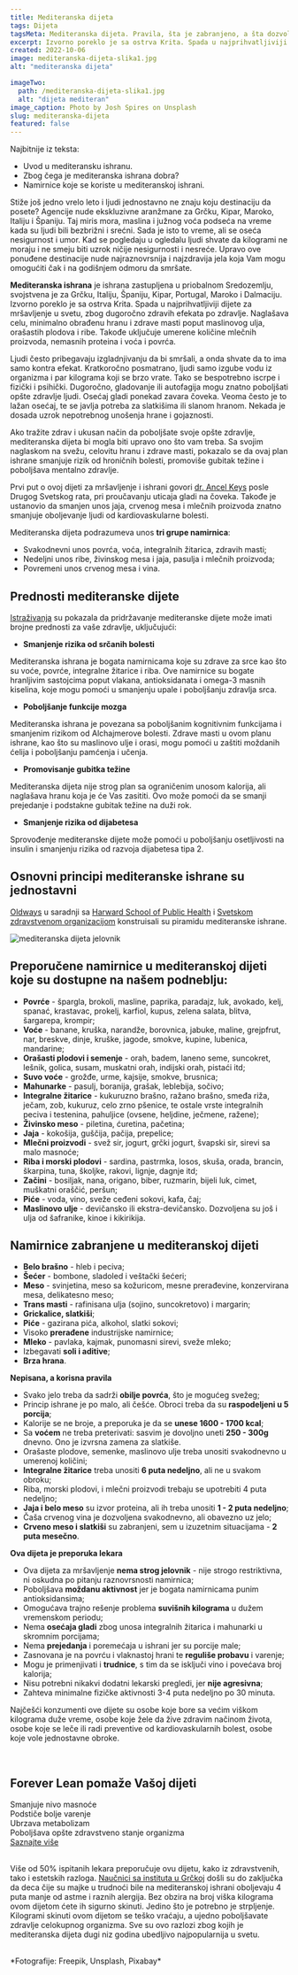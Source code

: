 ```yaml
---
title: Mediteranska dijeta
tags: Dijeta
tagsMeta: Mediteranska dijeta. Pravila, šta je zabranjeno, a šta dozvoljeno i još malo dodatnih informacija. Jedna od najpoznatijih i najefikasnijih dijeta. 
excerpt: Izvorno poreklo je sa ostrva Krita. Spada u najprihvatljiviji dijete za mršavljenje u svetu, zbog dugoročno zdravih efekata po zdravlje.
created: 2022-10-06
image: mediteranska-dijeta-slika1.jpg
alt: "mediteranska dijeta"

imageTwo:
  path: /mediteranska-dijeta-slika1.jpg
  alt: "dijeta mediteran"
image_caption: Photo by Josh Spires on Unsplash
slug: mediteranska-dijeta
featured: false
---
```


<div class="text-component line-height-lg v-space-md">

<div class="tldr-box">
  <div class="tldr-box__content">
	<span class="text-base font-bold">Najbitnije iz teksta:</span>
    <ul class="list list--ul margin-top-sm margin-bottom-0">
      <li>Uvod u mediteransku ishranu.</li>
      <li>Zbog čega je mediteranska ishrana dobra?</li>
      <li>Namirnice koje se koriste u mediteranskoj ishrani.</li>
		</ul>
  </div>
</div>


Stiže još jedno vrelo leto i ljudi jednostavno ne znaju koju destinaciju da posete? Agencije nude ekskluzivne aranžmane za Grčku, Kipar, Maroko, Italiju i Španiju. Taj miris mora, maslina i južnog voća podseća na vreme kada su ljudi bili bezbrižni i srećni. Sada je isto to vreme, ali se oseća nesigurnost i umor. Kad se pogledaju u ogledalu ljudi shvate da kilogrami ne moraju i ne smeju  biti uzrok ničije nesigurnosti i nesreće. Upravo ove ponuđene destinacije nude najraznovrsnija i najzdravija  jela koja Vam mogu omogućiti čak i na godišnjem odmoru da smršate.

**Mediteranska ishrana** je ishrana zastupljena u priobalnom Sredozemlju, svojstvena je za Grčku, Italiju, Španiju, Kipar, Portugal, Maroko i Dalmaciju. Izvorno poreklo je sa ostrva Krita. Spada u najprihvatljiviji dijete za mršavljenje u svetu, zbog dugoročno zdravih efekata po zdravlje. Naglašava celu, minimalno obrađenu hranu i zdrave masti poput maslinovog ulja, orašastih plodova i ribe. Takođe uključuje umerene količine mlečnih proizvoda, nemasnih proteina i voća i povrća.

Ljudi često pribegavaju izgladnjivanju da bi smršali, a onda shvate da to ima samo kontra efekat. Kratkoročno posmatrano, ljudi samo izgube vodu iz organizma i par kilograma koji se brzo vrate. Tako se bespotrebno iscrpe i fizički i psihički. Dugoročno, gladovanje ili autofagija mogu znatno poboljšati opšte zdravlje ljudi. Osećaj gladi ponekad zavara čoveka. Veoma često je to lažan osećaj, te se javlja potreba za slatkišima ili slanom hranom. Nekada je dosada uzrok nepotrebnog unošenja hrane i gojaznosti.

Ako tražite zdrav i ukusan način da poboljšate svoje opšte zdravlje, mediteranska dijeta bi mogla biti upravo ono što vam treba. Sa svojim naglaskom na svežu, celovitu hranu i zdrave masti, pokazalo se da ovaj plan ishrane smanjuje rizik od hroničnih bolesti, promoviše gubitak težine i poboljšava mentalno zdravlje.

Prvi put o ovoj dijeti za mršavljenje i ishrani govori [dr. Ancel Keys](https://www.brzadijeta.com/mediteranska-dijeta/) posle Drugog Svetskog rata, pri proučavanju uticaja gladi na čoveka. Takođe je ustanovio da smanjen unos jaja, crvenog mesa i mlečnih proizvoda znatno smanjuje oboljevanje ljudi od kardiovaskularne bolesti.

Mediteranska dijeta podrazumeva unos **tri grupe namirnica**:
- Svakodnevni unos povrća, voća, integralnih žitarica, zdravih masti;
- Nedeljni unos ribe, živinskog mesa i jaja, pasulja i mlečnih proizvoda;
- Povremeni unos crvenog mesa i vina.

## Prednosti mediteranske dijete

[Istraživanja](https://www.everydayhealth.com/mediterranean-diet/scientific-health-benefits-mediterranean-diet/) su pokazala da pridržavanje mediteranske dijete može imati brojne prednosti za vaše zdravlje, uključujući:

- **Smanjenje rizika od srčanih bolesti**

Mediteranska ishrana je bogata namirnicama koje su zdrave za srce kao što su voće, povrće, integralne žitarice i riba. Ove namirnice su bogate hranljivim sastojcima poput vlakana, antioksidanata i omega-3 masnih kiselina, koje mogu pomoći u smanjenju upale i poboljšanju zdravlja srca.

- **Poboljšanje funkcije mozga**

Mediteranska ishrana je povezana sa poboljšanim kognitivnim funkcijama i smanjenim rizikom od Alchajmerove bolesti. Zdrave masti u ovom planu ishrane, kao što su maslinovo ulje i orasi, mogu pomoći u zaštiti moždanih ćelija i poboljšanju pamćenja i učenja.

- **Promovisanje gubitka težine**

Mediteranska dijeta nije strog plan sa ograničenim unosom kalorija, ali naglašava hranu koja je će Vas zasititi. Ovo može pomoći da se smanji prejedanje i podstakne gubitak težine na duži rok.

- **Smanjenje rizika od dijabetesa**

Sprovođenje mediteranske dijete može pomoći u poboljšanju osetljivosti na insulin i smanjenju rizika od razvoja dijabetesa tipa 2.



## Osnovni principi mediteranske ishrane su jednostavni

[Oldways](https://oldwayspt.org/resources/oldways-mediterranean-diet-pyramid) u saradnji sa [Harward School of Public Health](https://www.hsph.harvard.edu/) i [Svetskom zdravstvenom organizacijom](https://www.who.int/) konstruisali su piramidu mediteranske ishrane.

![mediteranska dijeta jelovnik](./images/mediteranska-dijeta-slika2.jpg)

## Preporučene namirnice u mediteranskoj dijeti koje su dostupne na našem podneblju:

- **Povrće** - špargla, brokoli, masline, paprika, paradajz, luk, avokado, kelj, spanać, krastavac, prokelj, karfiol, kupus, zelena salata, blitva, šargarepa,  krompir;
- **Voće** - banane, kruška, narandže, borovnica, jabuke, maline, grejpfrut, nar, breskve, dinje, kruške, jagode, smokve, kupine, lubenica, mandarine;
- **Orašasti plodovi i semenje** -  orah, badem, laneno seme, suncokret, lešnik, golica, susam, muskatni orah, indijski orah, pistaći itd;
- **Suvo voće** - grožđe, urme, kajsije, smokve, brusnica;
- **Mahunarke** - pasulj, boranija, grašak, leblebija, sočivo;
- **Integralne žitarice** - kukuruzno brašno, ražano brašno, smeđa riža, ječam, zob, kukuruz, celo zrno pšenice, te ostale vrste integralnih peciva i testenina, pahuljice (ovsene, heljdine, ječmene, ražene);
- **Živinsko meso** - piletina, ćuretina, pačetina;
- **Jaja** - kokošija, guščija, pačija, prepelice;
- **Mlečni proizvodi** - svež sir, jogurt, grčki jogurt, švapski sir, sirevi sa malo masnoće;
- **Riba i morski plodovi** - sardina, pastrmka, losos, skuša, orada, brancin, škarpina, tuna, školjke, rakovi, lignje, dagnje itd;
- **Začini** - bosiljak, nana, origano, biber, ruzmarin, bijeli luk, cimet, muškatni oraščić, peršun;
- **Piće** - voda, vino, sveže ceđeni sokovi, kafa, čaj;
- **Maslinovo ulje** - devičansko ili ekstra-devičansko. Dozvoljena su još i ulja od šafranike, kinoe i kikirikija.

## Namirnice zabranjene u mediteranskoj dijeti

- **Belo brašno** - hleb i peciva;
- **Šećer** - bombone, sladoled i veštački šećeri;
- **Meso** - svinjetina, meso sa kožuricom, mesne prerađevine, konzervirana mesa, delikatesno meso;
- **Trans masti** - rafinisana ulja (sojino, suncokretovo) i margarin;
- **Grickalice, slatkiši**;
- **Piće** - gazirana pića, alkohol, slatki sokovi;
- Visoko **prerađene** industrijske namirnice;
- **Mleko** - pavlaka, kajmak, punomasni sirevi, sveže mleko;
- Izbegavati **soli i aditive**;
- **Brza hrana**.



**Nepisana, a korisna pravila**

- Svako jelo treba da sadrži **obilje povrća**, što je mogućeg svežeg;
- Princip ishrane je po malo, ali češće. Obroci treba da su **raspodeljeni u 5 porcija**;
- Kalorije se ne broje, a preporuka je da se **unese 1600 - 1700 kcal**;
- Sa **voćem** ne treba preterivati: sasvim je dovoljno uneti **250 - 300g** dnevno. Ono je izvrsna zamena za slatkiše.
- Orašaste plodove, semenke, maslinovo ulje treba unositi svakodnevno u umerenoj količini;
- **Integralne žitarice** treba unositi **6 puta nedeljno**, ali ne u svakom obroku;
- Riba, morski plodovi,  i mlečni proizvodi trebaju se upotrebiti 4 puta nedeljno;
- **Jaja i belo meso** su izvor proteina, ali ih treba unositi **1 - 2 puta nedeljno**;
- Čaša crvenog vina je dozvoljena svakodnevno, ali obavezno uz jelo;
- **Crveno meso i slatkiši** su zabranjeni, sem u izuzetnim situacijama - **2 puta mesečno**.


**Ova dijeta je preporuka lekara**

- Ova dijeta za mršavljenje **nema strog jelovnik** - nije strogo restriktivna, ni oskudna po pitanju raznovrsnosti namirnica;
- Poboljšava **moždanu aktivnost** jer je bogata namirnicama punim antioksidansima;
- Omogućava trajno rešenje problema **suvišnih kilograma** u dužem vremenskom periodu;
- Nema **osećaja gladi** zbog unosa integralnih žitarica i mahunarki u skromnim porcijama;
- Nema **prejedanja** i poremećaja u ishrani jer su porcije male;
- Zasnovana je na povrću i vlaknastoj hrani te **reguliše probavu** i varenje;
- Mogu je primenjivati i **trudnice**, s tim da se isključi vino i povećava broj kalorija;
- Nisu potrebni nikakvi dodatni lekarski pregledi, jer **nije agresivna**;
- Zahteva minimalne fizičke aktivnosti 3-4 puta nedeljno po 30 minuta.

Najčešći konzumenti ove dijete su osobe koje bore sa većim viškom kilograma duže vreme, osobe koje žele da žive zdravim načinom života, osobe koje se leče ili radi preventive od kardiovaskularnih bolest, osobe koje vole jednostavne obroke.

<br>

<div class="text-component__block padding-y-md padding-x-md radius-lg margin-top-md bg-white">
	<div class="grid gap-sm">
		<div class="col-4@md">
			<g-image class="" src="~/assets/img/forever_lean.webp" alt="dijeta suplementi"></g-image>
		</div> 
		<div class="col-8@md">
			<div class="flex flex-wrap gap-sm items-center">
				<div class="">
					<h2 class="text-lg">Forever Lean pomaže Vašoj dijeti</h2>
				</div>
        <div class="grid margin-bottom-lg gap-xxs">
					<div class="flex items-center text-sm">
						<g-image style="width: auto !important;" class="margin-left-important" src="~/assets/img/check.svg"></g-image>
							Smanjuje nivo masnoće
					</div>
          <div class="flex items-center text-sm">
						<g-image style="width: auto !important;" class="margin-left-important" src="~/assets/img/check.svg"></g-image>
						 Podstiče bolje varenje
					</div>
          <div class="flex items-center text-sm">
						<g-image style="width: auto !important;" class="margin-left-important" src="~/assets/img/check.svg"></g-image>
						 Ubrzava metabolizam
					</div>
           <div class="flex items-center text-sm">
						<g-image style="width: auto !important;" class="margin-left-important" src="~/assets/img/check.svg"></g-image>
						 Poboljšava opšte zdravstveno stanje organizma
					</div>
        </div>
			</div>
			<div class="flex gap-md@sm gap-md flex-column flex-row@sm padding-top-lg justify-between@sm items-center">
				<a href="/mrsavljenje/lean/" class="kupiteCTA btn btn--primary flex-grow center-between@lg justify-center btn--md">
					Saznajte više
				</a>
				<g-image style="width: auto !important;" class="" src="~/assets/img/logo-futer.png"></g-image>
			</div>
		</div>
	</div>
</div>

<br>

                
Više od 50% ispitanih lekara preporučuje ovu dijetu, kako iz zdravstvenih, tako i estetskih razloga. [Naučnici sa instituta u Grčkoj](https://www.brzadijeta.com/mediteranska-dijeta/) došli su do zaključka da deca čije su majke u trudnoći bile na mediteranskoj ishrani oboljevaju 4 puta manje od astme i raznih alergija. Bez obzira na broj viška kilograma ovom dijetom ćete ih sigurno skinuti. Jedino što je potrebno je strpljenje. Kilogrami skinuti ovom dijetom se teško vraćaju, a ujedno poboljšavate zdravlje celokupnog organizma. Sve su ovo razlozi zbog kojih je mediteranska dijeta dugi niz godina ubedljivo najpopularnija u svetu.

<br>
*Fotografije: Freepik, Unsplash, Pixabay*


</div>